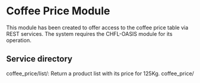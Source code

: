 # Coffee Price Module

This module has been created to offer access to the coffee price table via REST services. The system requires the
CHFL-OASIS module for its operation.

## Service directory
coffee_price/list/: Return a product list with its price for 125Kg.
coffee_price/
